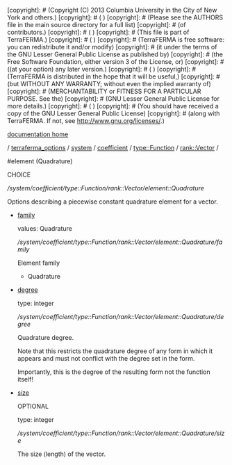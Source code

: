 [copyright]: # (Copyright (C) 2013 Columbia University in the City of New York and others.)
[copyright]: # ( )
[copyright]: # (Please see the AUTHORS file in the main source directory for a full list)
[copyright]: # (of contributors.)
[copyright]: # ( )
[copyright]: # (This file is part of TerraFERMA.)
[copyright]: # ( )
[copyright]: # (TerraFERMA is free software: you can redistribute it and/or modify)
[copyright]: # (it under the terms of the GNU Lesser General Public License as published by)
[copyright]: # (the Free Software Foundation, either version 3 of the License, or)
[copyright]: # ((at your option) any later version.)
[copyright]: # ( )
[copyright]: # (TerraFERMA is distributed in the hope that it will be useful,)
[copyright]: # (but WITHOUT ANY WARRANTY; without even the implied warranty of)
[copyright]: # (MERCHANTABILITY or FITNESS FOR A PARTICULAR PURPOSE. See the)
[copyright]: # (GNU Lesser General Public License for more details.)
[copyright]: # ( )
[copyright]: # (You should have received a copy of the GNU Lesser General Public License)
[copyright]: # (along with TerraFERMA. If not, see <http://www.gnu.org/licenses/>.)

[documentation home](Documentation)

/ [terraferma_options](../../../../../terraferma_options) / [system](../../../../system) / [coefficient](../../../coefficient) / [type::Function](../../type__Function) / [rank::Vector](../rank__Vector) /

#element (Quadrature)

CHOICE 

*/system/coefficient/type::Function/rank::Vector/element::Quadrature*

Options describing a piecewise constant quadrature element for a vector.

* [family](element__Quadrature/family "child")

    values: Quadrature

    */system/coefficient/type::Function/rank::Vector/element::Quadrature/family*

    Element family
    
    - Quadrature

* [degree](element__Quadrature/degree "child")

    type: integer

    */system/coefficient/type::Function/rank::Vector/element::Quadrature/degree*

    Quadrature degree.
    
    Note that this restricts the quadrature degree of any form in which it appears and must not conflict
    with the degree set in the form.
    
    Importantly, this is the degree of the resulting form not the function itself!

* [size](element__Quadrature/size "child")

    OPTIONAL 

    type: integer

    */system/coefficient/type::Function/rank::Vector/element::Quadrature/size*

    The size (length) of the vector.

[autogenerated]: # (This file was automatically generated from the schema file:/home/cwilson/repos/github/TerraFERMA/TerraFERMA/buckettools/schemas/element.rng.)

